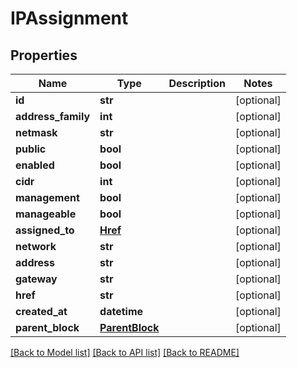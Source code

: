 # IPAssignment


## Properties
Name | Type | Description | Notes
------------ | ------------- | ------------- | -------------
**id** | **str** |  | [optional] 
**address_family** | **int** |  | [optional] 
**netmask** | **str** |  | [optional] 
**public** | **bool** |  | [optional] 
**enabled** | **bool** |  | [optional] 
**cidr** | **int** |  | [optional] 
**management** | **bool** |  | [optional] 
**manageable** | **bool** |  | [optional] 
**assigned_to** | [**Href**](Href.md) |  | [optional] 
**network** | **str** |  | [optional] 
**address** | **str** |  | [optional] 
**gateway** | **str** |  | [optional] 
**href** | **str** |  | [optional] 
**created_at** | **datetime** |  | [optional] 
**parent_block** | [**ParentBlock**](ParentBlock.md) |  | [optional] 

[[Back to Model list]](../README.md#documentation-for-models) [[Back to API list]](../README.md#documentation-for-api-endpoints) [[Back to README]](../README.md)


